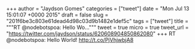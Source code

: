 
+++
author = "Jaydson Gomes"
categories = ["tweet"]
date = "Mon Jul 13 15:01:07 +0000 2015"
draft = false
slug = "201f6be3c803e61dead4d98c03d9b1482e1def5c"
tags = ["tweet"]
title = """RT @nodebotspoa: Hello Wo..."""
tweet = true
micro = true
tweet_url = "https://twitter.com/jaydson/status/620608904850862080"
+++
RT @nodebotspoa: Hello World! http://t.co/PjVhjwbjA8
